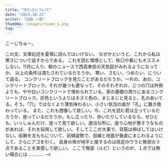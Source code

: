 ```yaml
---
title: "冷たさについて"
date: "2023.10.22"
writer: "白田 一郎"
thumbNa: /images/tsume_1.png
tug: ""
---
```


こーじちゅー。

<!-->
この文、文章記述を夏場に読んではいけない。

なぜかというと、これから私は寒さについて話すからである。 

これを読む環境として、秋口や春にもオススメしない。11月に入り、朝のニュースで西高東低の天気図がみれるようになってか、 

以上の条件は満たされているだろうか。

寒い、さむい、つめたい、について語る。 

コンクリートブロックを見たことがあるだろうか。一片の、あの、コンクリートブロック。それが幾つも連なって、そのそれぞれの、三つの穴は外側よりも、やや白いコンクリートで埋められている、家の基礎の周りにあるコンクリートブロック。灰色というよりはネズミ色の、まじまじと見ると、孔のあいてる。そう。「穴」ではなくより薄気味わるい、小さい気泡の痕が「孔」に置き換わっている。 


また、これも想像して欲しい。今、これを読む君は立っているだろうか、座っているだろうか。もし立ったり、歩いたりしているなら、ぜひとも、いっしゅんだけ、座って見て欲しい。適当な所に、座り心地が悪そうなものがあれば、それを採用して欲しい。そしてここが大事で、背筋は伸ばしてはいけない。前腕を太ももについて、前傾姿勢で、目線と地面が垂直にまじわるようにして、さらにアゴを引く。 

自身の体が地平と接するのは両足のウラと臀部の３点であることを実感して欲しい。 

ここで臀部（ルビ）というのが、１点では無い場合には 


............

-->